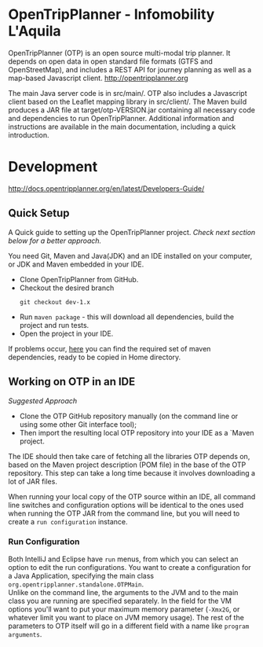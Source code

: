 # OpenTripPlanner - Infomobility L'Aquila
OpenTripPlanner (OTP) is an open source multi-modal trip planner. It depends on open data in open standard file formats (GTFS and OpenStreetMap), and includes a REST API for journey planning as well as a map-based Javascript client. 
http://opentripplanner.org

The main Java server code is in src/main/. OTP also includes a Javascript client based on the Leaflet mapping library in src/client/. The Maven build produces a JAR file at target/otp-VERSION.jar containing all necessary code and dependencies to run OpenTripPlanner.
Additional information and instructions are available in the main documentation, including a quick introduction.

# Development
http://docs.opentripplanner.org/en/latest/Developers-Guide/

## Quick Setup
A Quick guide to setting up the OpenTripPlanner project. *Check next section below for a better approach.*

You need Git, Maven and Java(JDK) and an IDE installed on your computer, or JDK and Maven embedded in your IDE.

- Clone OpenTripPlanner from GitHub.
- Checkout the desired branch 
  ```
  git checkout dev-1.x
  ```
- Run ``maven package`` - this will download all dependencies, build the project and run tests.
- Open the project in your IDE.

If problems occur, [here](http://a.org) you can find the required set of maven dependencies, ready to be copied in Home directory.

## Working on OTP in an IDE
*Suggested Approach*

- Clone the OTP GitHub repository manually (on the command line or using some other Git interface tool);
- Then import the resulting local OTP repository into your IDE as a `Maven project. 

The IDE should then take care of fetching all the libraries OTP depends on, based on the Maven project description (POM file) in the base of the OTP repository. This step can take a long time because it involves downloading a lot of JAR files.

When running your local copy of the OTP source within an IDE, all command line switches and configuration options will be identical to the ones used when running the OTP JAR from the command line, but you will need to create a ```run configuration``` instance.
### Run Configuration
Both IntelliJ and Eclipse have ``run`` menus, from which you can select an option to edit the run configurations. You want to create a configuration for a Java Application, specifying the main class `org.opentripplanner.standalone.OTPMain`.  
Unlike on the command line, the arguments to the JVM and to the main class you are running are specified separately. In the field for the VM options you'll want to put your maximum memory parameter (`-Xmx2G`, or whatever limit you want to place on JVM memory usage). The rest of the parameters to OTP itself will go in a different field with a name like `program arguments`.


